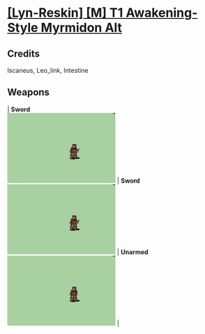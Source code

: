 # [\[Lyn-Reskin\] \[M\] T1 Awakening-Style Myrmidon Alt](./)
## Credits

Iscaneus, Leo_link, Intestine

## Weapons

| <b>Sword</b><br/><img alt="Sword animation" src="./1.%20Sword/Sword.gif"/> | <b>Sword</b><br/><img alt="Sword animation" src="./1.%20Sword%20(Alt%20Crit)/Sword.gif"/> | <b>Unarmed</b><br/><img alt="Unarmed animation" src="./8.%20Unarmed/Unarmed.gif"/> |
